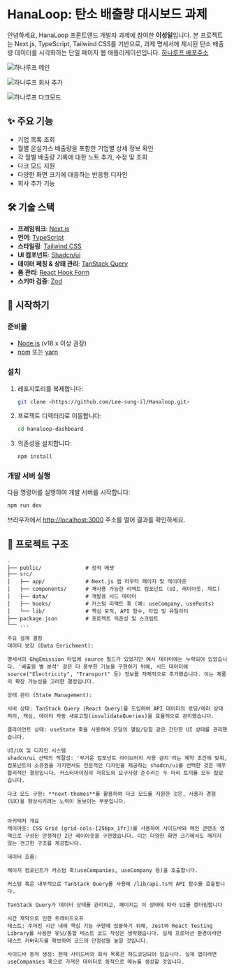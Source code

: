 # HanaLoop: 탄소 배출량 대시보드 과제
안녕하세요, HanaLoop 프론트엔드 개발자 과제에 참여한 **이성일**입니다. 본 프로젝트는 Next.js, TypeScript, Tailwind CSS를 기반으로, 과제 명세서에 제시된 탄소 배출량 데이터를 시각화하는 단일 페이지 웹 애플리케이션입니다.
<a href= "https://hanaloop-git-main-lee-sung-ils-projects.vercel.app/">하나루프 배포주소</a>


![하나루프 메인](https://github.com/user-attachments/assets/7e2edc71-b026-4a76-9dff-59fae99e8d03)

![하나루프 회사 추가](https://github.com/user-attachments/assets/91fc1ac2-10b8-424c-b953-3be441089c09)

![하나루프 다크모드](https://github.com/user-attachments/assets/6a213d33-ccdb-4a97-9f6f-4bb88b52f2d9)


## ✨ 주요 기능

- 기업 목록 조회
- 월별 온실가스 배출량을 포함한 기업별 상세 정보 확인
- 각 월별 배출량 기록에 대한 노트 추가, 수정 및 조회
- 다크 모드 지원
- 다양한 화면 크기에 대응하는 반응형 디자인
- 회사 추가 기능

## 🛠️ 기술 스택

- **프레임워크**: [Next.js](https://nextjs.org/)
- **언어**: [TypeScript](https://www.typescriptlang.org/)
- **스타일링**: [Tailwind CSS](https://tailwindcss.com/)
- **UI 컴포넌트**: [Shadcn/ui](https://ui.shadcn.com/)
- **데이터 페칭 & 상태 관리**: [TanStack Query](https://tanstack.com/query/latest)
- **폼 관리**: [React Hook Form](https://react-hook-form.com/)
- **스키마 검증**: [Zod](https://zod.dev/)

## 🚀 시작하기

### 준비물

- [Node.js](https://nodejs.org/) (v18.x 이상 권장)
- [npm](https://www.npmjs.com/) 또는 [yarn](https://yarnpkg.com/)

### 설치

1.  레포지토리를 복제합니다:
    ```bash
    git clone <https://github.com/Lee-sung-il/Hanaloop.git>
    ```
2.  프로젝트 디렉터리로 이동합니다:
    ```bash
    cd hanaloop-dashboard
    ```
3.  의존성을 설치합니다:
    ```bash
    npm install
    ```

### 개발 서버 실행

다음 명령어를 실행하여 개발 서버를 시작합니다:

```bash
npm run dev
```

브라우저에서 [http://localhost:3000](http://localhost:3000) 주소를 열어 결과를 확인하세요.

## 📂 프로젝트 구조

```
.
├── public/              # 정적 에셋
├── src/
│   ├── app/             # Next.js 앱 라우터 페이지 및 레이아웃
│   ├── components/      # 재사용 가능한 리액트 컴포넌트 (UI, 레이아웃, 차트)
│   ├── data/            # 개발용 시드 데이터
│   ├── hooks/           # 커스텀 리액트 훅 (예: useCompany, usePosts)
│   └── lib/             # 핵심 로직, API 함수, 타입 및 유틸리티
├── package.json         # 프로젝트 의존성 및 스크립트
└── ...
```
```
주요 설계 결정
데이터 보강 (Data Enrichment):

명세서의 GhgEmission 타입에 source 필드가 있었지만 예시 데이터에는 누락되어 있었습니다. '배출원 별 분석' 같은 더 풍부한 기능을 구현하기 위해, 시드 데이터에 source("Electricity", "Transport" 등) 정보를 자체적으로 추가했습니다. 이는 제품의 확장 가능성을 고려한 결정입니다.

상태 관리 (State Management):

서버 상태: TanStack Query (React Query)를 도입하여 API 데이터의 로딩/에러 상태 처리, 캐싱, 데이터 자동 새로고침(invalidateQueries)을 효율적으로 관리했습니다.

클라이언트 상태: useState 훅을 사용하여 모달의 열림/닫힘 같은 간단한 UI 상태를 관리했습니다.

```

```
UI/UX 및 디자인 시스템
shadcn/ui 선택의 적절성: '무거운 컴포넌트 라이브러리 사용 금지'라는 제약 조건에 맞춰, 컴포넌트의 소유권을 가지면서도 전문적인 디자인을 제공하는 shadcn/ui를 선택한 것은 매우 합리적인 결정입니다. 커스터마이징의 자유도와 요구사항 준수라는 두 마리 토끼를 모두 잡았습니다.

다크 모드 구현: **next-themes**를 활용하여 다크 모드를 지원한 것은, 사용자 경험(UX)을 향상시키려는 노력이 돋보이는 부분입니다.


```

```
아키텍처 개요
레이아웃: CSS Grid (grid-cols-[256px_1fr])를 사용하여 사이드바와 메인 콘텐츠 영역으로 구성된 안정적인 2단 레이아웃을 구현했습니다. 이는 다양한 화면 크기에서도 깨지지 않는 견고한 구조를 제공합니다.

데이터 흐름:

페이지 컴포넌트가 커스텀 훅(useCompanies, useCompany 등)을 호출합니다.

커스텀 훅은 내부적으로 TanStack Query를 사용해 /lib/api.ts의 API 함수를 호출합니다.

TanStack Query가 데이터 상태를 관리하고, 페이지는 이 상태에 따라 UI를 렌더링합니다
```

```
시간 제약으로 인한 트레이드오프
테스트: 주어진 시간 내에 핵심 기능 구현에 집중하기 위해, Jest와 React Testing Library를 사용한 유닛/통합 테스트 코드 작성은 생략했습니다. 실제 프로덕션 환경이라면 테스트 커버리지를 확보하여 코드의 안정성을 높일 것입니다.

사이드바 동적 생성: 현재 사이드바의 회사 목록은 하드코딩되어 있습니다. 실제 앱이라면 useCompanies 훅으로 가져온 데이터로 동적으로 메뉴를 생성할 것입니다.
```
